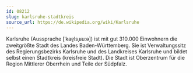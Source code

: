 ```yaml
---
id: 08212
slug: karlsruhe-stadtkreis
source_url: https://de.wikipedia.org/wiki/Karlsruhe
---
```


Karlsruhe (Aussprache [ˈkaɐ̯lsˌʁuːə]) ist mit gut 310.000 Einwohnern die zweitgrößte Stadt des Landes Baden-Württemberg. Sie ist Verwaltungssitz des Regierungsbezirks Karlsruhe und des Landkreises Karlsruhe und bildet selbst einen Stadtkreis (kreisfreie Stadt). Die Stadt ist Oberzentrum für die Region Mittlerer Oberrhein und Teile der Südpfalz.
